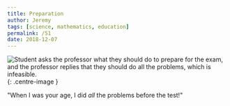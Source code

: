 ```yaml
---
title: Preparation
author: Jeremy
tags: [science, mathematics, education]
permalink: /51
date: 2018-12-07
---
```


![Student asks the professor what they should do to prepare for the exam, and the professor replies that they should do all the problems, which is infeasible.](https://res.cloudinary.com/dh3hm8pb7/image/upload/c_scale,q_auto:best/v1535842782/Handwaving/Published/Preparation.png){: .centre-image }

"When I was your age, I did *all* the problems before the test!"